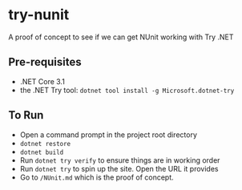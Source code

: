 # try-nunit

A proof of concept to see if we can get NUnit working with Try .NET

## Pre-requisites

* .NET Core 3.1
* the .NET Try tool: `dotnet tool install -g Microsoft.dotnet-try`

## To Run

* Open a command prompt in the project root directory
* `dotnet restore`
* `dotnet build`
* Run `dotnet try verify` to ensure things are in working order
* Run `dotnet try` to spin up the site. Open the URL it provides
* Go to `/NUnit.md` which is the proof of concept.
